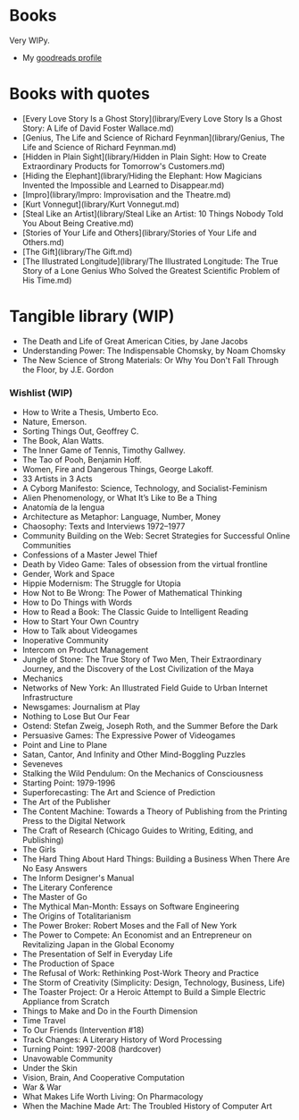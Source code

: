 # Books

Very WIPy.

- My [goodreads profile](https://www.goodreads.com/user/show/5987858-javier)

# Books with quotes

- [Every Love Story Is a Ghost Story](library/Every Love Story Is a Ghost Story: A Life of David Foster Wallace.md)
- [Genius, The Life and Science of Richard Feynman](library/Genius, The Life and Science of Richard Feynman.md)
- [Hidden in Plain Sight](library/Hidden in Plain Sight: How to Create Extraordinary Products for Tomorrow's Customers.md)
- [Hiding the Elephant](library/Hiding the Elephant: How Magicians Invented the Impossible and Learned to Disappear.md)
- [Impro](library/Impro: Improvisation and the Theatre.md)
- [Kurt Vonnegut](library/Kurt Vonnegut.md)
- [Steal Like an Artist](library/Steal Like an Artist: 10 Things Nobody Told You About Being Creative.md)
- [Stories of Your Life and Others](library/Stories of Your Life and Others.md)
- [The Gift](library/The Gift.md)
- [The Illustrated Longitude](library/The Illustrated Longitude: The True Story of a Lone Genius Who Solved the Greatest Scientific Problem of His Time.md)

# Tangible library (WIP)

- The Death and Life of Great American Cities, by Jane Jacobs
- Understanding Power: The Indispensable Chomsky, by Noam Chomsky
- The New Science of Strong Materials: Or Why You Don't Fall Through the Floor, by J.E. Gordon

### Wishlist (WIP)

- How to Write a Thesis, Umberto Eco.
- Nature, Emerson.
- Sorting Things Out, Geoffrey C.
- The Book, Alan Watts.
- The Inner Game of Tennis, Timothy Gallwey.
- The Tao of Pooh, Benjamin Hoff.
- Women, Fire and Dangerous Things, George Lakoff.
- 33 Artists in 3 Acts
- A Cyborg Manifesto: Science, Technology, and Socialist-Feminism
- Alien Phenomenology, or What It’s Like to Be a Thing
- Anatomía de la lengua
- Architecture as Metaphor: Language, Number, Money
- Chaosophy: Texts and Interviews 1972–1977
- Community Building on the Web: Secret Strategies for Successful Online Communities
- Confessions of a Master Jewel Thief
- Death by Video Game: Tales of obsession from the virtual frontline
- Gender, Work and Space
- Hippie Modernism: The Struggle for Utopia
- How Not to Be Wrong: The Power of Mathematical Thinking
- How to Do Things with Words
- How to Read a Book: The Classic Guide to Intelligent Reading
- How to Start Your Own Country
- How to Talk about Videogames
- Inoperative Community
- Intercom on Product Management
- Jungle of Stone: The True Story of Two Men, Their Extraordinary Journey, and the Discovery of the Lost Civilization of the Maya
- Mechanics
- Networks of New York: An Illustrated Field Guide to Urban Internet Infrastructure
- Newsgames: Journalism at Play
- Nothing to Lose But Our Fear
- Ostend: Stefan Zweig, Joseph Roth, and the Summer Before the Dark
- Persuasive Games: The Expressive Power of Videogames
- Point and Line to Plane
- Satan, Cantor, And Infinity and Other Mind-Boggling Puzzles
- Seveneves
- Stalking the Wild Pendulum: On the Mechanics of Consciousness
- Starting Point: 1979-1996
- Superforecasting: The Art and Science of Prediction
- The Art of the Publisher
- The Content Machine: Towards a Theory of Publishing from the Printing Press to the Digital Network
- The Craft of Research (Chicago Guides to Writing, Editing, and Publishing)
- The Girls
- The Hard Thing About Hard Things: Building a Business When There Are No Easy Answers
- The Inform Designer's Manual
- The Literary Conference
- The Master of Go
- The Mythical Man-Month: Essays on Software Engineering
- The Origins of Totalitarianism
- The Power Broker: Robert Moses and the Fall of New York
- The Power to Compete: An Economist and an Entrepreneur on Revitalizing Japan in the Global Economy
- The Presentation of Self in Everyday Life
- The Production of Space
- The Refusal of Work: Rethinking Post-Work Theory and Practice
- The Storm of Creativity (Simplicity: Design, Technology, Business, Life)
- The Toaster Project: Or a Heroic Attempt to Build a Simple Electric Appliance from Scratch
- Things to Make and Do in the Fourth Dimension
- Time Travel
- To Our Friends (Intervention #18)
- Track Changes: A Literary History of Word Processing
- Turning Point: 1997-2008 (hardcover)
- Unavowable Community
- Under the Skin
- Vision, Brain, And Cooperative Computation
- War & War
- What Makes Life Worth Living: On Pharmacology
- When the Machine Made Art: The Troubled History of Computer Art
